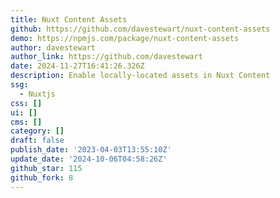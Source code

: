 ```yaml
---
title: Nuxt Content Assets
github: https://github.com/davestewart/nuxt-content-assets
demo: https://npmjs.com/package/nuxt-content-assets
author: davestewart
author_link: https://github.com/davestewart
date: 2024-11-27T16:41:26.326Z
description: Enable locally-located assets in Nuxt Content
ssg:
  - Nuxtjs
css: []
ui: []
cms: []
category: []
draft: false
publish_date: '2023-04-03T13:55:10Z'
update_date: '2024-10-06T04:58:26Z'
github_star: 115
github_fork: 8
---
```

